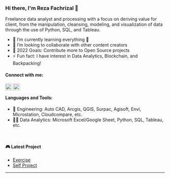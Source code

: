### Hi there, I'm Reza Fachrizal 👋 

Freelance data analyst and processing with a focus on deriving value for client, from the manipulation, cleansing, modeling, and visualization of data through the use of Python, SQL, and Tableau.

- 🌱 I’m currently learning everything 🤣
- 👯 I’m looking to collaborate with other content creators
- 🥅 2022 Goals: Contribute more to Open Source projects
- ⚡ Fun fact: I have interest in Data Analytics, Blockchain, and Backpacking!

#### Connect with me:

[<img align="left" alt="LinkedIn" width="22px" src="https://cdn.jsdelivr.net/npm/simple-icons@v3/icons/linkedin.svg" />][linkedin]
[<img align="left" alt="Instagram" width="22px" src="https://cdn.jsdelivr.net/npm/simple-icons@v3/icons/instagram.svg" />][instagram]

<br />

#### Languages and Tools:

- 👷 Engineering: Auto CAD, Arcgis, QGIS, Surpac, Agisoft, Envi, Microstation, Cloudcompare, etc.
- 👨‍💻 Data Analytics: Microsoft Excel/Google Sheet, Python, SQL, Tableau, etc.

<br />

#### 🎮 Latest Project

<!-- PROJECT:START -->
- [Exercise](https://github.com/rfachrizal)
- [Self Project](https://github.com/rfachrizal)

---

[instagram]: https://www.instagram.com/fachrezal/]
[linkedin]: https://www.linkedin.com/in/reza-fachrizal-679178197/]

